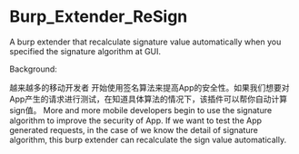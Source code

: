 # Burp_Extender_ReSign
A burp extender that recalculate signature value automatically when you specified the signature algorithm at GUI. 


Background:


越来越多的移动开发者 开始使用签名算法来提高App的安全性。如果我们想要对App产生的请求进行测试，在知道具体算法的情况下，该插件可以帮你自动计算sign值。
More and more mobile developers begin to use the signature algorithm to improve the security of App. If we want to test the App generated requests, in the case of we know the detail of signature algorithm, this burp extender can  recalculate the sign value automatically.
